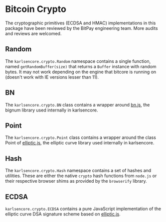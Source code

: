 # Bitcoin Crypto

The cryptographic primitives (ECDSA and HMAC) implementations in this package have been reviewed by the BitPay engineering team. More audits and reviews are welcomed.

## Random

The `karlsencore.crypto.Random` namespace contains a single function, named `getRandomBuffer(size)` that returns a `Buffer` instance with random bytes. It may not work depending on the engine that bitcore is running on (doesn't work with IE versions lesser than 11).

## BN

The `karlsencore.crypto.BN` class contains a wrapper around [bn.js](https://github.com/indutny/bn.js), the bignum library used internally in karlsencore.

## Point

The `karlsencore.crypto.Point` class contains a wrapper around the class Point of [elliptic.js](https://github.com/indutny/elliptic), the elliptic curve library used internally in karlsencore.

## Hash

The `karlsencore.crypto.Hash` namespace contains a set of hashes and utilities. These are either the native `crypto` hash functions from `node.js` or their respective browser shims as provided by the `browserify` library.

## ECDSA

`karlsencore.crypto.ECDSA` contains a pure JavaScript implementation of the elliptic curve DSA signature scheme based on [elliptic.js](https://github.com/indutny/elliptic).
